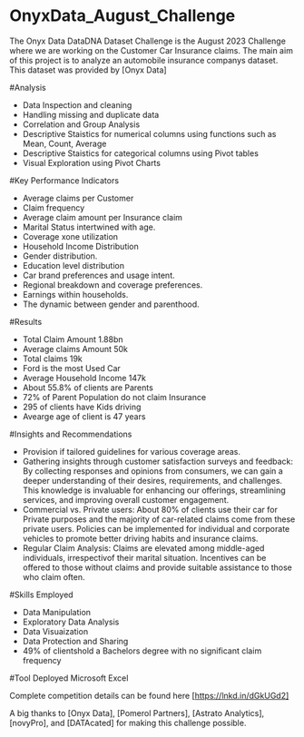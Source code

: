 # OnyxData_August_Challenge
The Onyx Data DataDNA Dataset Challenge is the August 2023 Challenge where we are working on the Customer Car Insurance claims.
The main aim of this project is to analyze an automobile insurance companys dataset. This dataset was provided by [Onyx Data]

#Analysis
- Data Inspection and cleaning
- Handling missing and duplicate data
- Correlation and Group Analysis
- Descriptive Staistics for numerical columns using functions such as Mean, Count, Average
- Descriptive Staistics for categorical columns using Pivot tables
- Visual Exploration using Pivot Charts

#Key Performance Indicators
- Average claims per Customer
- Claim frequency
- Average claim amount per Insurance claim
- Marital Status intertwined with age.
- Coverage xone utilization
- Household Income Distribution
- Gender distribution.
- Education level distribution
- Car brand preferences and usage intent.
- Regional breakdown and coverage preferences.
- Earnings within households.
- The dynamic between gender and parenthood.

#Results 
- Total Claim Amount 1.88bn
- Average claims Amount 50k
- Total claims 19k
- Ford is the most Used Car
- Average Household Income 147k
- About 55.8% of clients are Parents
- 72% of Parent Population do not claim Insurance
- 295 of clients have Kids driving
- Avearge age of client is 47 years

#Insights and Recommendations
- Provision if tailored guidelines for various coverage areas.
- Gathering insights through customer satisfaction surveys and feedback: By collecting responses and opinions from consumers, we can gain a deeper understanding of their desires, requirements, and challenges. This knowledge is invaluable for enhancing our offerings, streamlining services, and improving overall customer engagement.
- Commercial vs. Private users: About 80% of clients use their car for Private purposes and the majority of car-related claims come from these private users. Policies can be implemented for individual and corporate vehicles to promote better driving habits and insurance claims.
- Regular Claim Analysis: Claims are elevated among middle-aged individuals, irrespectivof their marital situation. Incentives can be offered to those without claims and provide suitable assistance to those who claim often.
  
#Skills Employed
- Data Manipulation
- Exploratory Data Analysis
- Data Visuaization
- Data Protection and Sharing
- 49% of clientshold a Bachelors degree with no significant claim frequency

#Tool Deployed
  Microsoft Excel

Complete competition details can be found here [https://lnkd.in/dGkUGd2]

A big thanks to [Onyx Data], [Pomerol Partners], [Astrato Analytics], [novyPro], and [DATAcated] for making this challenge possible.
